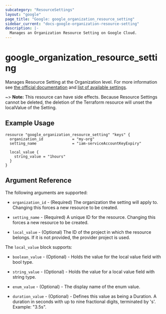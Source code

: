```yaml
---
subcategory: "ResourceSettings"
layout: "google"
page_title: "Google: google_organization_resource_setting"
sidebar_current: "docs-google-organization-resource-setting"
description: |-
  Manages an Organization Resource Setting on Google Cloud.
---
```


# google_organization_resource_setting

Manages Resource Setting at the Organization level. For more information see
[the official documentation](https://cloud.google.com/resource-manager/docs/resource-settings/overview) and
[list of available settings](https://cloud.google.com/resource-manager/docs/resource-settings/manage-resource-settings).

~> **Note:** This resource can have side effects. Because Resource Settings cannot be deleted, the deletion of the Terraform resource will unset the localValue of the Setting. 

## Example Usage

```hcl
resource "google_organization_resource_setting" "keys" {
  organization_id             = "my-org"
  setting_name                = "iam-serviceAccountKeyExpiry"

  local_value {
    string_value = "1hours"
  }
}
```

## Argument Reference

The following arguments are supported:

* `organization_id` - (Required) The organization the setting will apply to.
    Changing this forces a new resource to be created.

* `setting_name` - (Required) A unique ID for the resource.
    Changing this forces a new resource to be created.

* `local_value` - (Optional) The ID of the project in which the resource belongs. If it
    is not provided, the provider project is used.

<a name="nested_local_value"></a>The `local_value` block supports:

* `boolean_value` - (Optional) - Holds the value for the local value field with bool type.

* `string_value` - (Optional) - Holds the value for a local value field with string type.

* `enum_value` - (Optional) - The display name of the enum value.

* `duration_value` - (Optional) - Defines this value as being a Duration.
    A duration in seconds with up to nine fractional digits, terminated by 's'.
    Example: "3.5s".

